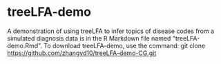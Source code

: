 # treeLFA-demo
A demonstration of using treeLFA to infer topics of disease codes from a simulated diagnosis data is in the R Markdown file named "treeLFA-demo.Rmd". 
To download treeLFA-demo, use the command: 
git clone https://github.com/zhangyd10/treeLFA-demo-CG.git
